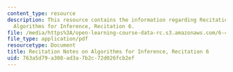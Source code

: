 ```yaml
---
content_type: resource
description: This resource contains the information regarding Recitation Notes on
  Algorithms for Inference, Recitation 6.
file: /media/https%3A/open-learning-course-data-rc.s3.amazonaws.com/6-438-algorithms-for-inference-fall-2014/763a5d79a308ad3a7b2c72d026fcb2ef_MIT6_438F14_rec6.pdf
file_type: application/pdf
resourcetype: Document
title: Recitation Notes on Algorithms for Inference, Recitation 6
uid: 763a5d79-a308-ad3a-7b2c-72d026fcb2ef
---
```

